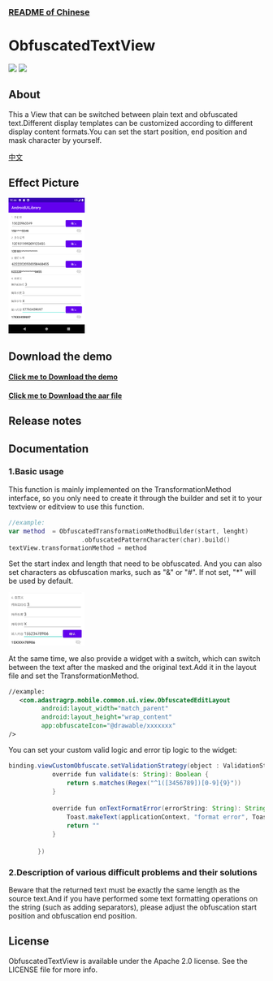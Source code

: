 ### [README of Chinese](obfuscated_text_view_CN.md)

# ObfuscatedTextView

![](https://img.shields.io/badge/version-1.0.0-green)
![](https://img.shields.io/badge/author-hcxc-green)

## About

This a View that can be switched between plain text and obfuscated text.Different display templates can be customized according to different display content formats.You can set the start position, end position and mask character by yourself.

[中文](./obfuscated_text_view_CN.md)

## Effect Picture

<img width="150"  src="screenshot/ScreenShot_ObfuscatedTextView.png"/>

## Download the demo

#### [Click me to Download the demo](./output/demo.apk)

#### [Click me to Download the aar file](./output/ObfuscatedEditText.aar)

## Release notes

## Documentation

### 1.Basic usage

This function is mainly implemented on the TransformationMethod interface, so you only need to create it through the builder and set it to your textview or editview to use this function.

```kotlin
//example:
var method  = ObfuscatedTransformationMethodBuilder(start, lenght)
                    .obfuscatedPatternCharacter(char).build()
textView.transformationMethod = method
```

Set the start index and length that need to be obfuscated. And you can also set characters as obfuscation marks, such as "&" or "#". If not set, "\*" will be used by default.

<img width="150"  src="screenshot/ScreenShot_ObfuscatedTextView_sub.jpg"/>

At the same time, we also provide a widget with a switch, which can switch between the text after the masked and the original text.Add it in the layout file and set the TransformationMethod.

```xml
//example:
   <com.adastragrp.mobile.common.ui.view.ObfuscatedEditLayout
         android:layout_width="match_parent"
         android:layout_height="wrap_content"
         app:obfuscateIcon="@drawable/xxxxxxx"
/>
```

You can set your custom valid logic and error tip logic to the widget:

```java
binding.viewCustomObfuscate.setValidationStrategy(object : ValidationStrategy {
            override fun validate(s: String): Boolean {
                return s.matches(Regex("^1([3456789])[0-9]{9}"))
            }

            override fun onTextFormatError(errorString: String): String {
                Toast.makeText(applicationContext, "format error", Toast.LENGTH_SHORT).show()
                return ""
            }

        })
```

### 2.Description of various difficult problems and their solutions

Beware that the returned text must be exactly the same length as the source text.And if you have performed some text formatting operations on the string (such as adding separators), please adjust the obfuscation start position and obfuscation end position.

## License

ObfuscatedTextView is available under the Apache 2.0 license. See the LICENSE file for more info.
